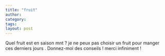 ```yaml
---
title: "fruit"
author:
category: 
tags: 
layout: post
---
```

Quel fruit est en saison mnt ? je ne peux pas choisir un fruit pour manger ces derniers jours .
Donnez-moi des conseils ! merci infiniment !

